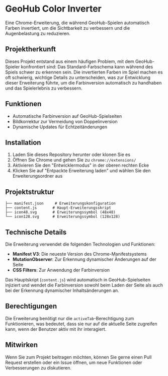 # GeoHub Color Inverter

Eine Chrome-Erweiterung, die während GeoHub-Spielen automatisch Farben invertiert, um die Sichtbarkeit zu verbessern und die Augenbelastung zu reduzieren.

## Projektherkunft

Dieses Projekt entstand aus einem häufigen Problem, mit dem GeoHub-Spieler konfrontiert sind: Das Standard-Farbschema kann während des Spiels schwer zu erkennen sein. Die invertierten Farben im Spiel machen es oft schwierig, wichtige Details zu unterscheiden, was zur Entwicklung dieser Erweiterung führte, um die Farbinversion automatisch zu handhaben und das Spielerlebnis zu verbessern.

## Funktionen

- Automatische Farbinversion auf GeoHub-Spielseiten
- Bildkorrektur zur Vermeidung von Doppelinversion
- Dynamische Updates für Echtzeitänderungen

## Installation

1. Laden Sie dieses Repository herunter oder klonen Sie es
2. Öffnen Sie Chrome und gehen Sie zu `chrome://extensions/`
3. Aktivieren Sie den "Entwicklermodus" in der oberen rechten Ecke
4. Klicken Sie auf "Entpackte Erweiterung laden" und wählen Sie den Erweiterungsordner aus

## Projektstruktur

```
├── manifest.json     # Erweiterungskonfiguration
├── content.js       # Haupt-Erweiterungsskript
├── icon48.svg       # Erweiterungssymbol (48x48)
└── icon128.svg      # Erweiterungssymbol (128x128)
```

## Technische Details

Die Erweiterung verwendet die folgenden Technologien und Funktionen:

- **Manifest V3**: Die neueste Version des Chrome-Manifestsystems
- **MutationObserver**: Zur Erkennung dynamischer Änderungen auf der Seite
- **CSS Filters**: Zur Anwendung der Farbinversion

Das Hauptskript (`content.js`) wird automatisch in GeoHub-Spielseiten injiziert und wendet die Farbinversion sowohl beim Laden der Seite als auch bei der Erkennung dynamischer Inhaltsänderungen an.

## Berechtigungen

Die Erweiterung benötigt nur die `activeTab`-Berechtigung zum Funktionieren, was bedeutet, dass sie nur auf die aktuelle Seite zugreifen kann, wenn der Benutzer aktiv mit ihr interagiert.

## Mitwirken

Wenn Sie zum Projekt beitragen möchten, können Sie gerne einen Pull Request erstellen oder ein Issue öffnen, um neue Funktionen oder Verbesserungen zu diskutieren.